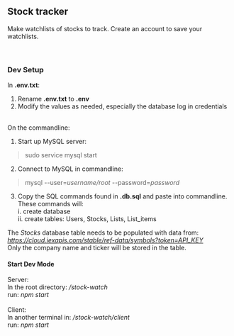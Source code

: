 ## Stock tracker

Make watchlists of stocks to track. Create an account to save your watchlists.
<br>
<br>
<br>

### Dev Setup

In **.env.txt**:
1. Rename **.env.txt** to **.env**
2. Modify the values as needed, especially the database log in credentials

\
On the commandline:
1. Start up MySQL server:
> sudo service mysql start

2. Connect to MySQL in commandline:
> mysql --user=*username/root* --password=*password*

3. Copy the SQL commands found in **.db.sql** and paste into commandline.
  These commands will:  
    i. create database\
    ii. create tables: Users, Stocks, Lists, List_items
    
The *Stocks* database table needs to be populated with data from:\
*https://cloud.iexapis.com/stable/ref-data/symbols?token=API_KEY* \
Only the company name and ticker will be stored in the table.


#### Start Dev Mode
Server:\
In the root directory: */stock-watch*\
run: *npm start*
\
\
Client:\
In another terminal in: */stock-watch/client*\
run: *npm start*
